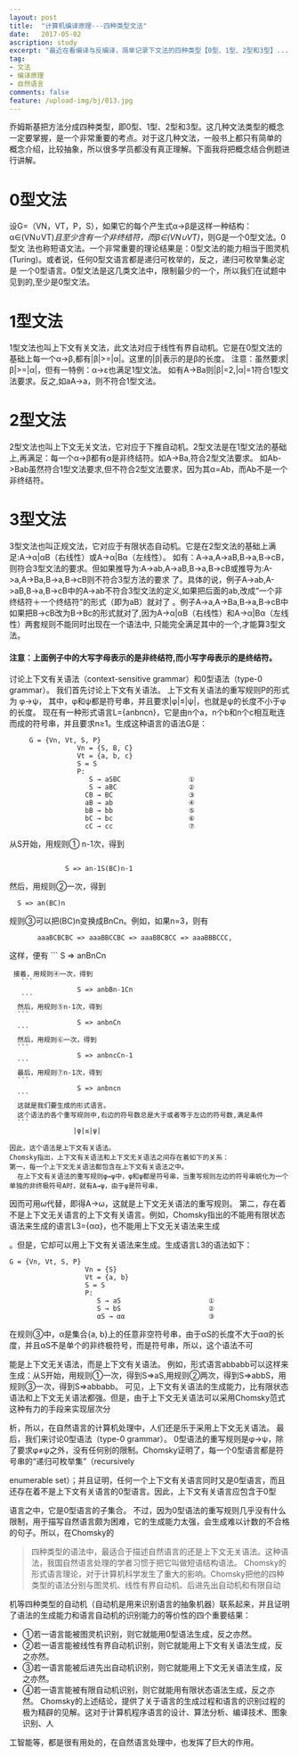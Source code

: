 ```yaml
---
layout: post
title:  "计算机编译原理---四种类型文法"
date:   2017-05-02
ascription: study
excerpt: "最近在看编译与反编译，简单记录下文法的四种类型【0型、1型、2型和3型】..."
tag:
- 文法
- 编译原理
- 自然语言
comments: false
feature: /upload-img/bj/013.jpg
---
```




乔姆斯基把方法分成四种类型，即0型、1型、2型和3型。这几种文法类型的概念一定要掌握，是一个非常重要的考点。对于这几种文法，一般书上都只有简单的
概念介绍，比较抽象，所以很多学员都没有真正理解。下面我将把概念结合例题进行讲解。 
# 0型文法 
设G=（VN，VT，P，S），如果它的每个产生式α→β是这样一种结构：α∈(VN∪VT)*且至少含有一个非终结符，而β∈(VN∪VT)*，则G是一个0型文法。0型文
法也称短语文法。一个非常重要的理论结果是：0型文法的能力相当于图灵机(Turing)。或者说，任何0型文语言都是递归可枚举的，反之，递归可枚举集必定是
一个0型语言。0型文法是这几类文法中，限制最少的一个，所以我们在试题中见到的,至少是0型文法。 

# 1型文法 
1型文法也叫上下文有关文法，此文法对应于线性有界自动机。它是在0型文法的基础上每一个α→β,都有|β|>=|α|。这里的|β|表示的是β的长度。 
注意：虽然要求|β|>=|α|，但有一特例：α→ε也满足1型文法。 
如有A->Ba则|β|=2,|α|=1符合1型文法要求。反之,如aA->a，则不符合1型文法。 

# 2型文法 
2型文法也叫上下文无关文法，它对应于下推自动机。2型文法是在1型文法的基础上,再满足：每一个α→β都有α是非终结符。如A->Ba,符合2型文法要求。 
如Ab->Bab虽然符合1型文法要求,但不符合2型文法要求，因为其α=Ab，而Ab不是一个非终结符。 

# 3型文法 
3型文法也叫正规文法，它对应于有限状态自动机。它是在2型文法的基础上满足:A→α|αB（右线性）或A→α|Bα（左线性）。 
如有：A->a,A->aB,B->a,B->cB，则符合3型文法的要求。但如果推导为:A->ab,A->aB,B->a,B->cB或推导为:A->a,A->Ba,B->a,B->cB则不符合3型方法的要求
了。具体的说，例子A->ab,A->aB,B->a,B->cB中的A->ab不符合3型文法的定义,如果把后面的ab,改成“一个非终结符＋一个终结符”的形式（即为aB）就对了
。例子A->a,A->Ba,B->a,B->cB中如果把B->cB改为B->Bc的形式就对了,因为A→α|αB（右线性）和A→α|Bα（左线性）两套规则不能同时出现在一个语法中,
只能完全满足其中的一个,才能算3型文法。 

#### 注意：上面例子中的大写字母表示的是非终结符,而小写字母表示的是终结符。 

讨论上下文有关语法（context-sensitive grammar）和0型语法（type-0 grammar）。
   我们首先讨论上下文有关语法。
   上下文有关语法的重写规则P的形式为
                   φ→ψ，
其中，φ和ψ都是符号串，并且要求|φ|≤|ψ|，也就是ψ的长度不小于φ的长度。
    现在有一种形式语言L={anbncn}，它是由n个a，n个b和n个c相互毗连而成的符号串，并且要求n≥1。生成这种语言的语法G是：

```
     G = {Vn, Vt, S, P}
                 Vn = {S, B, C}
                 Vt = {a, b, c}
                 S = S
                 P:
                    S → aSBC                 ①
                    S → aBC                  ②
                   CB → BC                   ③
                   aB → ab                   ④
                   bB → bb                   ⑤
                   bC → bc                   ⑥
                   cC → cc                   ⑦
```

        
   从S开始，用规则① n-1次，得到

```

              S => an-1S(BC)n-1
```

   然后，用规则②一次，得到
     
                
```
  S => an(BC)n
```


   规则③可以把(BC)n变换成BnCn。例如，如果n=3，则有
```
       aaaBCBCBC => aaaBBCCBC => aaaBBCBCC => aaaBBBCCC,
```
   这样，便有
    ```
             S => anBnCn
  ```
   接着，用规则④一次，得到
     ```
                   S => anbBn-1Cn
     ```
    然后，用规则⑤n-1次，得到
    ```
                   S => anbnCn
    ```
    然后，用规则⑥一次，得到
    ```
                   S => anbncCn-1
    ```
    最后，用规则⑦n-1次，得到
    ```
                   S => anbncn
    ```
    这就是我们要生成的形式语言。
    这个语法的各个重写规则中,右边的符号数总是大于或者等于左边的符号数,满足条件
    ```
                  |φ|≤|ψ|
   ```
    因此，这个语法是上下文有关语法。
    Chomsky指出，上下文有关语法和上下文无关语法之间存在着如下的关系：
    第一，每一个上下文无关语法都包含在上下文有关语法之中。
      在上下文有关语法的重写规则φ→ψ中，φ和ψ都是符号串，当重写规则左边的符号串蜕化为一个单独的非终极符号A时，就有A→ψ，由于ψ是符号串，

因而可用ω代替，即得A→ω，这就是上下文无关语法的重写规则。
    第二，存在着不是上下文无关语言的上下文有关语言。例如，Chomsky指出的不能用有限状态语法来生成的语言L3={αα}，也不能用上下文无关语法来生成

。但是，它却可以用上下文有关语法来生成。生成语言L3的语法如下：
```
G = {Vn, Vt, S, P}
                   Vn = {S}
                   Vt = {a, b}
                   S = S
                   P:
                      S → aS                      ①
                      S → bS                      ②
                      αS → αα                     ③
  ```
                
   在规则③中，α是集合{a, b}上的任意非空符号串，由于αS的长度不大于αα的长度，并且αS不是单个的非终极符号，而是符号串，所以，这个语法不可

能是上下文无关语法，而是上下文有关语法。
   例如，形式语言abbabb可以这样来生成：从S开始，用规则①一次，得到S=>aS,用规则②两次，得到S=>abbS，用规则③一次，得到S=>abbabb。
   可见，上下文有关语法的生成能力，比有限状态语法和上下文无关语法都强。但是，由于上下文无关语法可以采用Chomsky范式这种有力的手段来实现层次分

析，所以，在自然语言的计算机处理中，人们还是乐于采用上下文无关语法。
   最后，我们来讨论0型语法（type-0 grammar）。
   0型语法的重写规则是φ→ψ，除了要求φ≠ψ之外，没有任何别的限制。Chomsky证明了，每一个0型语言都是符号串的“递归可枚举集”（recursively 

enumerable set）；并且证明，任何一个上下文有关语言同时又是0型语言，而且还存在着不是上下文有关语言的0型语言。因此，上下文有关语言应包含于0型

语言之中，它是0型语言的子集合。
   不过，因为0型语法的重写规则几乎没有什么限制，用于描写自然语言颇为困难，它的生成能力太强，会生成难以计数的不合格的句子。所以，在Chomsky的

> 四种类型的语法中，最适合于描述自然语言的还是上下文无关语法。这种语法，我国自然语言处理的学者习惯于把它叫做短语结构语法。
   Chomsky的形式语言理论，对于计算机科学发生了重大的影响。Chomsky把他的四种类型的语法分别与图灵机、线性有界自动机、后进先出自动机和有限自动

机等四种类型的自动机（自动机是用来识别语言的抽象机器）联系起来，并且证明了语法的生成能力和语言自动机的识别能力的等价性的四个重要结果：
*    ①若一语言能被图灵机识别，则它就能用0型语法生成，反之亦然。
*    ②若一语言能被线性有界自动机识别，则它就能用上下文有关语法生成，反之亦然。
*    ③若一语言能被后进先出自动机识别，则它就能用上下文无关语法生成，反之亦然。
*    ④若一语言能被有限自动机识别，则它就能用有限状态语法生成，反之亦然。
   Chomsky的上述结论，提供了关于语言的生成过程和语言的识别过程的极为精辟的见解。这对于计算机程序语言的设计、算法分析、编译技术、图象识别、人

工智能等，都是很有用处的，在自然语言处理中，也发挥了巨大的作用。




